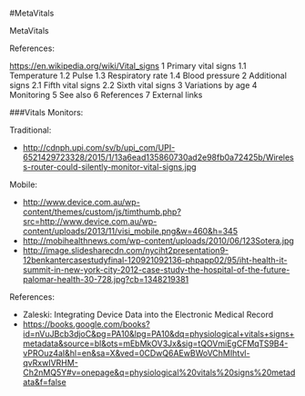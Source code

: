 #MetaVitals

MetaVitals


References:

https://en.wikipedia.org/wiki/Vital_signs
1 Primary vital signs
1.1 Temperature
1.2 Pulse
1.3 Respiratory rate
1.4 Blood pressure
2 Additional signs
2.1 Fifth vital signs
2.2 Sixth vital signs
3 Variations by age
4 Monitoring
5 See also
6 References
7 External links


###Vitals Monitors:

Traditional:
* http://cdnph.upi.com/sv/b/upi_com/UPI-6521429723328/2015/1/13a6ead135860730ad2e98fb0a72425b/Wireless-router-could-silently-monitor-vital-signs.jpg



Mobile:
* http://www.device.com.au/wp-content/themes/custom/js/timthumb.php?src=http://www.device.com.au/wp-content/uploads/2013/11/visi_mobile.png&w=460&h=345
* http://mobihealthnews.com/wp-content/uploads/2010/06/123Sotera.jpg
* http://image.slidesharecdn.com/nyciht2presentation9-12benkantercasestudyfinal-120921092136-phpapp02/95/iht-health-it-summit-in-new-york-city-2012-case-study-the-hospital-of-the-future-palomar-health-30-728.jpg?cb=1348219381


References:
* Zaleski: Integrating Device Data into the Electronic Medical Record
* https://books.google.com/books?id=nVuJBcb3djoC&pg=PA10&lpg=PA10&dq=physiological+vitals+signs+metadata&source=bl&ots=mEbMkOV3Jx&sig=tQOVmiEgCFMqTS9B4-vPROuz4aI&hl=en&sa=X&ved=0CDwQ6AEwBWoVChMIhtvl-qvRxwIVRHM-Ch2nMQ5Y#v=onepage&q=physiological%20vitals%20signs%20metadata&f=false





